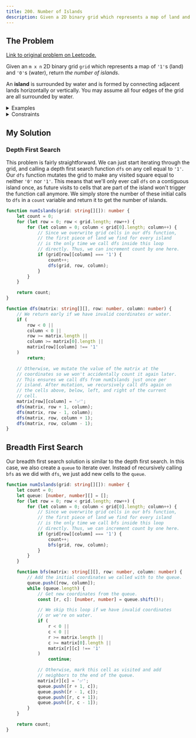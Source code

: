 ```yaml
---
title: 200. Number of Islands
description: Given a 2D binary grid which represents a map of land and water, return the number of islands.
---
```


## The Problem

[Link to original problem on Leetcode.](https://leetcode.com/problems/number-of-islands/)

Given an `m x n` 2D binary grid `grid` which represents a map of `'1'`s (land) and `'0'`s (water), return _the number of islands_.

An **island** is surrounded by water and is formed by connecting adjacent lands horizontally or vertically. You may assume all four edges of the grid are all surrounded by water.

<details>
<summary>Examples</summary>

Example 1:

```
Input: grid = [
	["1","1","1","1","0"],
	["1","1","0","1","0"],
	["1","1","0","0","0"],
	["0","0","0","0","0"]
]
Output: 1
```

Example 2:

```
Input: grid = [
	["1","1","0","0","0"],
	["1","1","0","0","0"],
	["0","0","1","0","0"],
	["0","0","0","1","1"]
]
Output: 3
```
</details>

<details>
<summary>Constraints</summary>


- `m == grid.length`
- `n == grid[i].length`
- `1 <= m, n <= 300`
- `grid[i][j]` is `'0'` or `'1'`.
</details>

## My Solution

### Depth First Search

This problem is fairly straightforward. We can just start iterating through the grid, and calling a depth first search function `dfs` on any cell equal to `'1'`. Our `dfs` function mutates the grid to make any visited square equal to neither `'0'` nor `'1'`. This means that we'll only ever call `dfs` on a contiguous island once, as future visits to cells that are part of the island won't trigger the function call anymore. We simply store the number of these initial calls to `dfs` in a `count` variable and return it to get the number of islands.

```typescript
function numIslands(grid: string[][]): number {
	let count = 0;
	for (let row = 0; row < grid.length; row++) {
		for (let column = 0; column < grid[0].length; column++) {
			// Since we overwrite grid cells in our dfs function,
			// the first piece of land we find for every island
			// is the only time we call dfs inside this loop
			// directly. Thus, we can increment count by one here.
			if (grid[row][column] === '1') {
				count++;
				dfs(grid, row, column);
			}
		}
	}

	return count;
}

function dfs(matrix: string[][], row: number, column: number) {
	// We return early if we have invalid coordinates or water.
	if (
		row < 0 ||
		column < 0 ||
		row >= matrix.length ||
		column >= matrix[0].length ||
		matrix[row][column] !== '1'
	)
		return;

	// Otherwise, we mutate the value of the matrix at the
	// coordinates so we won't accidentally count it again later.
	// This ensures we call dfs from numIslands just once per
	// island. After mutation, we recursively call dfs again on
	// the cells above, below, left, and right of the current
	// cell.
	matrix[row][column] = '✅';
	dfs(matrix, row + 1, column);
	dfs(matrix, row - 1, column);
	dfs(matrix, row, column + 1);
	dfs(matrix, row, column - 1);
}
```

## Breadth First Search

Our breadth first search solution is similar to the depth first search. In this case, we also create a `queue` to iterate over. Instead of recursively calling `bfs` as we did with `dfs`, we just add new cells to the `queue`.

```typescript
function numIslands(grid: string[][]): number {
	let count = 0;
	let queue: [number, number][] = [];
	for (let row = 0; row < grid.length; row++) {
		for (let column = 0; column < grid[0].length; column++) {
			// Since we overwrite grid cells in our bfs function,
			// the first piece of land we find for every island
			// is the only time we call bfs inside this loop
			// directly. Thus, we can increment count by one here.
			if (grid[row][column] === '1') {
				count++;
				bfs(grid, row, column);
			}
		}
	}

	function bfs(matrix: string[][], row: number, column: number) {
		// Add the initial coordinates we called with to the queue.
		queue.push([row, column]);
		while (queue.length) {
			// Get new coordinates from the queue.
			const [r, c]: [number, number] = queue.shift()!;

			// We skip this loop if we have invalid coordinates
			// or we're on water.
			if (
				r < 0 ||
				c < 0 ||
				r >= matrix.length ||
				c >= matrix[0].length ||
				matrix[r][c] !== '1'
			)
				continue;

			// Otherwise, mark this cell as visited and add
			// neighbors to the end of the queue.
			matrix[r][c] = '✅';
			queue.push([r + 1, c]);
			queue.push([r - 1, c]);
			queue.push([r, c + 1]);
			queue.push([r, c - 1]);
		}
	}

	return count;
}
```